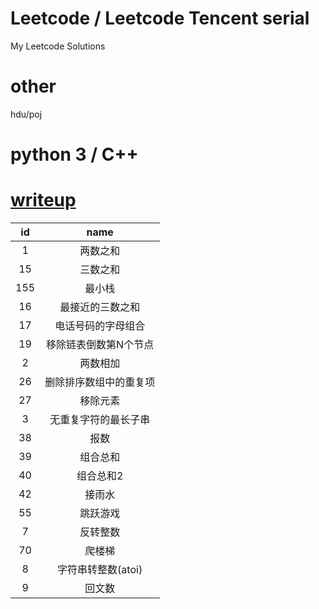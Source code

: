 # Leetcode / Leetcode Tencent serial
My Leetcode Solutions  

# other
hdu/poj
# python 3 / C++
# [writeup](/WriteUp.md)

| id | name |
| :-: | :-: |
| 1 | 两数之和 |
| 15 | 三数之和 |
| 155 | 最小栈 |
| 16 | 最接近的三数之和 |
| 17 | 电话号码的字母组合 |
| 19 | 移除链表倒数第N个节点 |
| 2 | 两数相加 |
| 26 | 删除排序数组中的重复项 |
| 27 | 移除元素 |
| 3 | 无重复字符的最长子串 |
| 38 | 报数 |
| 39 | 组合总和 |
| 40 | 组合总和2 |
| 42 | 接雨水 |
| 55 | 跳跃游戏 |
| 7 | 反转整数 |
| 70 | 爬楼梯 |
| 8 | 字符串转整数(atoi) |
| 9 | 回文数 |

